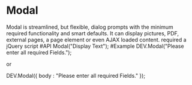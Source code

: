 # Modal
Modal is streamlined, but flexible, dialog prompts with the minimum required functionality and smart defaults. It can display pictures, PDF, external pages, a page element or even AJAX loaded content.
required a jQuery script
#API
Modal("Display Text");
#Example
DEV.Modal("Please enter all required Fields.");

or

DEV.Modal({
body : "Please enter all required Fields."
});

